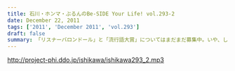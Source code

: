 ```yaml
---
title: 石川・ホンマ・ぶるんのBe-SIDE Your Life! vol.293-2
date: December 22, 2011
tags: ['2011', 'December 2011', 'vol.293']
draft: false
summary: 「リスナーバロンドール」と「流行語大賞」についてはまだまだ募集中。いや、しかしそこまで集中して聴いてくれる人がいるってことはこのテキトー番組だけどテキトー過ぎるのもいけませんな。NAMAE
---
```


http://project-phi.ddo.jp/ishikawa/ishikawa293_2.mp3